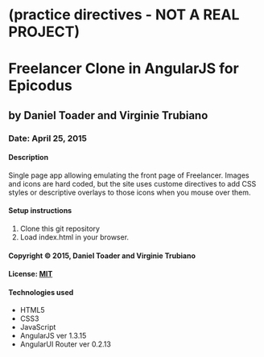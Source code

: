 # (practice directives - NOT A REAL PROJECT)
# Freelancer Clone in AngularJS for Epicodus
## by Daniel Toader and Virginie Trubiano
### Date: April 25, 2015
#### Description
Single page app allowing emulating the front page of Freelancer. Images and icons are hard coded, but the site uses custome directives to add CSS styles or descriptive overlays to those icons when you mouse over them.

#### Setup instructions
1. Clone this git repository
2. Load index.html in your browser.

#### Copyright © 2015, Daniel Toader and Virginie Trubiano

#### License: [MIT](https://github.com/twbs/bootstrap/blob/master/LICENSE)

#### Technologies used
- HTML5
- CSS3
- JavaScript
- AngularJS ver 1.3.15
- AngularUI Router ver 0.2.13
